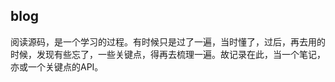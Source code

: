 blog
------------------------

阅读源码，是一个学习的过程。有时候只是过了一遍，当时懂了，过后，再去用的时候，发现有些忘了，一些关键点，得再去梳理一遍。故记录在此，当一个笔记，亦或一个关键点的API。